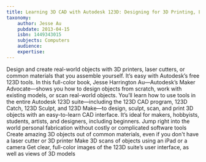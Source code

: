```yaml
---
title: Learning 3D CAD with Autodesk 123D: Designing for 3D Printing, Laser Cutting, and Personal Fabrication
taxonomy:
	author: Jesse Au
	pubdate: 2013-04-15
	isbn: 1449343015
	subjects: Computers
	audience: 
	expertise: 
---
```

Design and create real-world objects with 3D printers, laser cutters, or common materials that you assemble yourself. It’s easy with Autodesk’s free 123D tools. In this full-color book, Jesse Harrington Au—Autodesk’s Maker Advocate—shows you how to design objects from scratch, work with existing models, or scan real-world objects. You’ll learn how to use tools in the entire Autodesk 123D suite—including the 123D CAD program, 123D Catch, 123D Sculpt, and 123D Make—to design, sculpt, scan, and print 3D objects with an easy-to-learn CAD interface. It’s ideal for makers, hobbyists, students, artists, and designers, including beginners. Jump right into the world personal fabrication without costly or complicated software tools Create amazing 3D objects out of common materials, even if you don't have a laser cutter or 3D printer Make 3D scans of objects using an iPad or a camera Get clear, full-color images of the 123D suite’s user interface, as well as views of 3D models